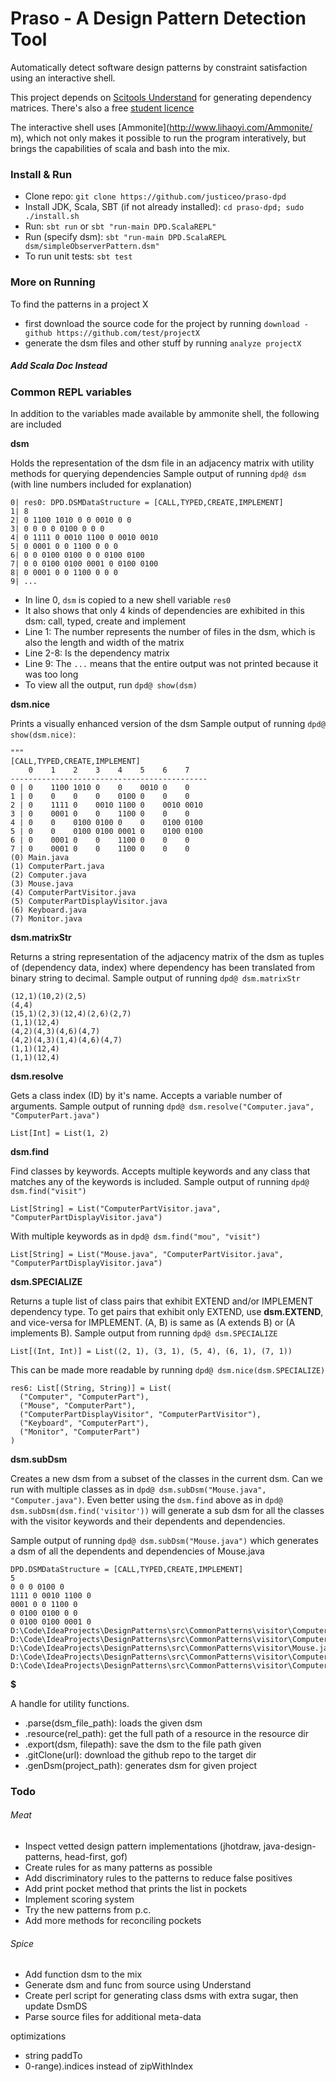 # Praso - A Design Pattern Detection Tool

Automatically detect software design patterns by constraint satisfaction using an interactive shell.

This project depends on [Scitools Understand](https://scitools.com/features) for generating dependency matrices.
There's also a free [student licence](https://scitools.com/student/)

The interactive shell uses [Ammonite](http://www.lihaoyi.com/Ammonite/ m), which not only makes it possible to run the program interatively, but brings the capabilities of scala and bash into the mix.

### Install & Run
- Clone repo: `git clone https://github.com/justiceo/praso-dpd`
- Install JDK, Scala, SBT (if not already installed): `cd praso-dpd; sudo ./install.sh`
- Run: `sbt run` or `sbt "run-main DPD.ScalaREPL"`
- Run (specify dsm): `sbt "run-main DPD.ScalaREPL dsm/simpleObserverPattern.dsm"`
- To run unit tests: `sbt test`

### More on Running
To find the patterns in a project X
- first download the source code for the project by running `download -github https://github.com/test/projectX`
- generate the dsm files and other stuff by running `analyze projectX`

##### Add Scala Doc Instead


### Common REPL variables
In addition to the variables made available by ammonite shell, the following are included


**dsm**

Holds the representation of the dsm file in an adjacency matrix with utility methods for querying dependencies
Sample output of running `dpd@ dsm` (with line numbers included for explanation)
```
0| res0: DPD.DSMDataStructure = [CALL,TYPED,CREATE,IMPLEMENT]
1| 8
2| 0 1100 1010 0 0 0010 0 0
3| 0 0 0 0 0100 0 0 0
4| 0 1111 0 0010 1100 0 0010 0010
5| 0 0001 0 0 1100 0 0 0
6| 0 0 0100 0100 0 0 0100 0100
7| 0 0 0100 0100 0001 0 0100 0100
8| 0 0001 0 0 1100 0 0 0
9| ...
```
* In line 0, `dsm` is copied to a new shell variable `res0`
* It also shows that only 4 kinds of dependencies are exhibited in this dsm: call, typed, create and implement
* Line 1: The number represents the number of files in the dsm, which is also the length and width of the matrix
* Line 2-8: Is the dependency matrix
* Line 9: The `...` means that the entire output was not printed because it was too long
* To view all the output, run `dpd@ show(dsm)`

**dsm.nice**

Prints a visually enhanced version of the dsm
Sample output of running `dpd@ show(dsm.nice)`:
```
"""
[CALL,TYPED,CREATE,IMPLEMENT]
    0    1    2    3    4    5    6    7
--------------------------------------------
0 | 0    1100 1010 0    0    0010 0    0
1 | 0    0    0    0    0100 0    0    0
2 | 0    1111 0    0010 1100 0    0010 0010
3 | 0    0001 0    0    1100 0    0    0
4 | 0    0    0100 0100 0    0    0100 0100
5 | 0    0    0100 0100 0001 0    0100 0100
6 | 0    0001 0    0    1100 0    0    0
7 | 0    0001 0    0    1100 0    0    0
(0) Main.java
(1) ComputerPart.java
(2) Computer.java
(3) Mouse.java
(4) ComputerPartVisitor.java
(5) ComputerPartDisplayVisitor.java
(6) Keyboard.java
(7) Monitor.java
```


**dsm.matrixStr**

Returns a string representation of the adjacency matrix of the dsm as tuples of (dependency data, index) where dependency has been translated from binary string to decimal.
Sample output of running `dpd@ dsm.matrixStr`
```
(12,1)(10,2)(2,5)
(4,4)
(15,1)(2,3)(12,4)(2,6)(2,7)
(1,1)(12,4)
(4,2)(4,3)(4,6)(4,7)
(4,2)(4,3)(1,4)(4,6)(4,7)
(1,1)(12,4)
(1,1)(12,4)
```

**dsm.resolve**

Gets a class index (ID) by it's name. Accepts a variable number of arguments.
Sample output of running `dpd@ dsm.resolve("Computer.java", "ComputerPart.java")`
```
List[Int] = List(1, 2)
```

**dsm.find**

Find classes by keywords. Accepts multiple keywords and any class that matches any of the keywords is included.
Sample output of running `dpd@ dsm.find("visit")`
```
List[String] = List("ComputerPartVisitor.java", "ComputerPartDisplayVisitor.java")
```
With multiple keywords as in `dpd@ dsm.find("mou", "visit")`
```
List[String] = List("Mouse.java", "ComputerPartVisitor.java", "ComputerPartDisplayVisitor.java")
```

**dsm.SPECIALIZE**

Returns a tuple list of class pairs that exhibit EXTEND and/or IMPLEMENT dependency type. To get pairs that exhibit only EXTEND, use **dsm.EXTEND**, and vice-versa for IMPLEMENT. 
(A, B) is same as (A extends B) or (A implements B).
Sample output from running `dpd@ dsm.SPECIALIZE`
```
List[(Int, Int)] = List((2, 1), (3, 1), (5, 4), (6, 1), (7, 1))
```
This can be made more readable by running `dpd@ dsm.nice(dsm.SPECIALIZE)`
```
res6: List[(String, String)] = List(
  ("Computer", "ComputerPart"),
  ("Mouse", "ComputerPart"),
  ("ComputerPartDisplayVisitor", "ComputerPartVisitor"),
  ("Keyboard", "ComputerPart"),
  ("Monitor", "ComputerPart")
)
```

**dsm.subDsm**

Creates a new dsm from a subset of the classes in the current dsm.
Can we run with multiple classes as in `dpd@ dsm.subDsm("Mouse.java", "Computer.java")`. 
Even better using the `dsm.find` above as in `dpd@ dsm.subDsm(dsm.find('visitor'))` will generate a sub dsm for all the classes with the visitor keywords and their dependents and dependencies.

Sample output of running `dpd@ dsm.subDsm("Mouse.java")` which generates a dsm of all the dependents and dependencies of Mouse.java

```
DPD.DSMDataStructure = [CALL,TYPED,CREATE,IMPLEMENT]
5
0 0 0 0100 0
1111 0 0010 1100 0
0001 0 0 1100 0
0 0100 0100 0 0
0 0100 0100 0001 0
D:\Code\IdeaProjects\DesignPatterns\src\CommonPatterns\visitor\ComputerPart.java
D:\Code\IdeaProjects\DesignPatterns\src\CommonPatterns\visitor\Computer.java
D:\Code\IdeaProjects\DesignPatterns\src\CommonPatterns\visitor\Mouse.java
D:\Code\IdeaProjects\DesignPatterns\src\CommonPatterns\visitor\ComputerPartVisitor.java
D:\Code\IdeaProjects\DesignPatterns\src\CommonPatterns\visitor\ComputerPartDisplayVisitor.java
```

**$**

A handle for utility functions.
- .parse(dsm_file_path): loads the given dsm
- .resource(rel_path): get the full path of a resource in the resource dir
- .export(dsm, filepath): save the dsm to the file path given
- .gitClone(url): download the github repo to the target dir
- .genDsm(project_path): generates dsm for given project


### Todo
###### Meat
- Inspect vetted design pattern implementations (jhotdraw, java-design-patterns, head-first, gof)
- Create rules for as many patterns as possible
- Add discriminatory rules to the patterns to reduce false positives
- Add print pocket method that prints the list in pockets
- Implement scoring system
- Try the new patterns from p.c.
- Add more methods for reconciling pockets

###### Spice
- Add function dsm to the mix
- Generate dsm and func from source using Understand
- Create perl script for generating class dsms with extra sugar, then update DsmDS
- Parse source files for additional meta-data


optimizations
- string paddTo
- 0-range).indices instead of zipWithIndex
